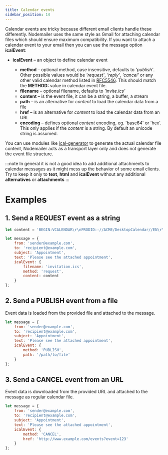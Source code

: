 ```yaml
---
title: Calendar events
sidebar_position: 14
---
```


Calendar events are tricky because different email clients handle these differently. Nodemailer uses the same style as Gmail for attaching calendar files which should ensure maximum compatibility. If you want to attach a calendar event to your email then you can use the message option **icalEvent**:

- **icalEvent** – an object to define calendar event

  - **method** – optional method, case insensitive, defaults to _'publish'_. Other possible values would be _'request'_, _'reply'_, _'cancel'_ or any other valid calendar method listed in [RFC5546](https://tools.ietf.org/html/rfc5546#section-1.4). This should match the **METHOD:** value in calendar event file.
  - **filename** – optional filename, defaults to _'invite.ics'_
  - **content** – is the event file, it can be a string, a buffer, a stream
  - **path** – is an alternative for _content_ to load the calendar data from a file
  - **href** – is an alternative for _content_ to load the calendar data from an URL
  - **encoding** – defines optional _content_ encoding, eg. 'base64' or 'hex'. This only applies if the _content_ is a string. By default an unicode string is assumed.

You can use modules like [ical-generator](https://www.npmjs.com/package/ical-generator) to generate the actual calendar file content, Nodemailer acts as a transport layer only and does not generate the event file structure.

:::note In general it is not a good idea to add additional attachments to calendar messages as it might mess up the behavior of some email clients. Try to keep it only to **text**, **html** and **icalEvent** without any additional **alternatives** or **attachments** :::

# Examples

## 1\. Send a REQUEST event as a string

```javascript
let content = 'BEGIN:VCALENDAR\r\nPRODID:-//ACME/DesktopCalendar//EN\r\nMETHOD:REQUEST\r\n...';

let message = {
    from: 'sender@example.com',
    to: 'recipient@example.com',
    subject: 'Appointment',
    text: 'Please see the attached appointment',
    icalEvent: {
        filename: 'invitation.ics',
        method: 'request',
        content: content
    }
};
```

## 2\. Send a PUBLISH event from a file

Event data is loaded from the provided file and attached to the message.

```javascript
let message = {
    from: 'sender@example.com',
    to: 'recipient@example.com',
    subject: 'Appointment',
    text: 'Please see the attached appointment',
    icalEvent: {
        method: 'PUBLISH',
        path: '/path/to/file'
    }
};
```

## 3\. Send a CANCEL event from an URL

Event data is downloaded from the provided URL and attached to the message as regular calendar file.

```javascript
let message = {
    from: 'sender@example.com',
    to: 'recipient@example.com',
    subject: 'Appointment',
    text: 'Please see the attached appointment',
    icalEvent: {
        method: 'CANCEL',
        href: 'http://www.example.com/events?event=123'
    }
};
```

